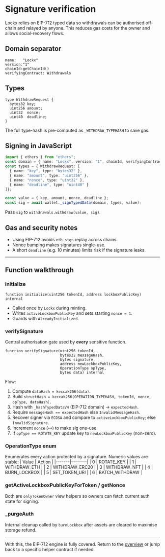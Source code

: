 # Signature verification

Lockx relies on EIP-712 typed data so withdrawals can be authorised off-chain and relayed by anyone. This reduces gas costs for the owner and allows social-recovery flows.

## Domain separator

```
name:   "Lockx"
version:"1"
chainId:getChainId()
verifyingContract: Withdrawals
```

## Types

```solidity
type WithdrawRequest {
  bytes32 key;
  uint256 amount;
  uint32  nonce;
  uint40  deadline;
}
```

The full type-hash is pre-computed as `_WITHDRAW_TYPEHASH` to save gas.

## Signing in JavaScript

```ts
import { ethers } from "ethers";
const domain = { name: "Lockx", version: "1", chainId, verifyingContract: withdrawals.address };
const types = { WithdrawRequest: [
  { name: "key", type: "bytes32" },
  { name: "amount", type: "uint256" },
  { name: "nonce", type: "uint32" },
  { name: "deadline", type: "uint40" }
]};

const value = { key, amount, nonce, deadline };
const sig = await wallet._signTypedData(domain, types, value);
```

Pass `sig` to `withdrawals.withdraw(value, sig)`.

## Gas and security notes

* Using EIP-712 avoids `eth_sign` replay across chains.
* Nonce bumping makes signatures single-use.
* A short `deadline` (e.g. 10 minutes) limits risk if the signature leaks.

---

## Function walkthrough

### initialize
```solidity
function initialize(uint256 tokenId, address lockboxPublicKey) internal
```
* Called once by `Lockx` during minting.
* Writes `activeLockboxPublicKey` and sets starting `nonce = 1`.
* Guards with `AlreadyInitialized`.

### verifySignature
Central authorisation gate used by **every** sensitive function.
```solidity
function verifySignature(uint256 tokenId,
                         bytes32 messageHash,
                         bytes signature,
                         address newLockboxPublicKey,
                         OperationType opType,
                         bytes data) internal
```
Flow:
1. Compute `dataHash = keccak256(data)`.
2. Build `structHash = keccak256(OPERATION_TYPEHASH, tokenId, nonce, opType, dataHash)`.
3. Hash with `_hashTypedDataV4` (EIP-712 domain) → `expectedHash`.
4. Require `messageHash == expectedHash` else `InvalidMessageHash`.
5. Recover signer via `ECDSA` and compare to `activeLockboxPublicKey`; else `InvalidSignature`.
6. Increment `nonce` (`++`) to make sig one-use.
7. If `opType == ROTATE_KEY` update key to `newLockboxPublicKey` (non-zero).

### OperationType enum
Enumerates every action protected by a signature. Numeric values are stable:
| Value | Action |
|-------|--------|
| 0 | ROTATE_KEY |
| 1 | WITHDRAW_ETH |
| 2 | WITHDRAW_ERC20 |
| 3 | WITHDRAW_NFT |
| 4 | BURN_LOCKBOX |
| 5 | SET_TOKEN_URI |
| 6 | BATCH_WITHDRAW |

### getActiveLockboxPublicKeyForToken / getNonce
Both are `onlyTokenOwner` view helpers so owners can fetch current auth state for signing.

### _purgeAuth
Internal cleanup called by `burnLockbox` after assets are cleared to maximise storage refund.

---

With this, the EIP-712 engine is fully covered. Return to the [overview](overview.md) or jump back to a specific helper contract if needed.

